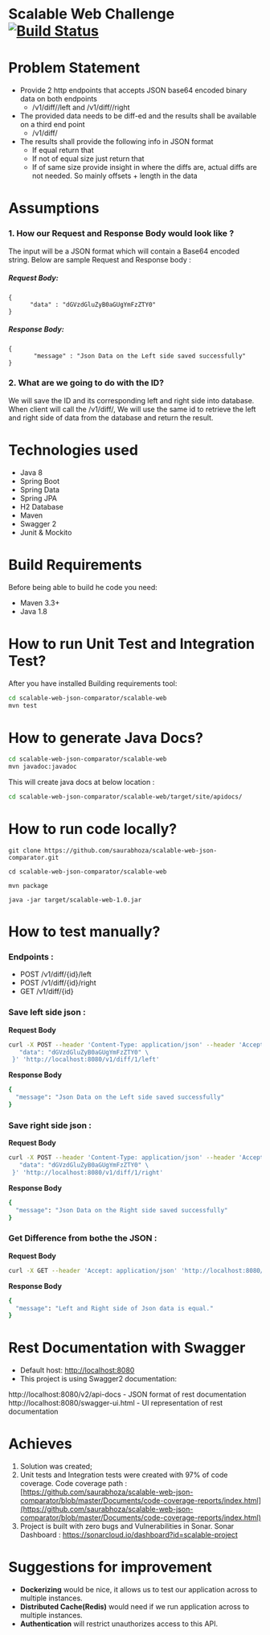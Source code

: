 **Scalable Web Challenge** [![Build Status](https://travis-ci.org/joemccann/dillinger.svg?branch=master)](https://travis-ci.org/joemccann/dillinger)
===
# **Problem Statement**

 - Provide 2 http endpoints that accepts JSON base64 encoded binary data on both endpoints
   - <host>/v1/diff/<ID>/left and <host>/v1/diff/<ID>/right
 - The provided data needs to be diff-ed and the results shall be available on a third end point
   - <host>/v1/diff/<ID>
  - The results shall provide the following info in JSON format
    - If equal return that
     - If not of equal size just return that
     - If of same size provide insight in where the diffs are, actual diffs are not needed. So mainly offsets + length in the data

# **Assumptions**

### **1. How our Request and Response Body would look like ?**

The input will be a JSON format which will contain a Base64 encoded string. Below are sample Request and Response body :

##### Request Body:
````
{
      "data" : "dGVzdGluZyB0aGUgYmFzZTY0"
}
````
##### Response Body:
````
{
       "message" : "Json Data on the Left side saved successfully"
}
````
### **2. What are we going to do with the ID?**

We will save the ID and its corresponding left and right side into database. When client will call the <host>/v1/diff/<ID>, We will use the same id to retrieve the left and right side of data from the database and return the result.

# **Technologies used**

- Java 8
- Spring Boot
- Spring Data
- Spring JPA
- H2 Database
- Maven
- Swagger 2
- Junit &amp; Mockito

# **Build Requirements**
Before being able to build he code you need:
- Maven 3.3+
- Java 1.8

# **How to run Unit Test and Integration Test?**

After you have installed Building requirements tool:
````sh
cd scalable-web-json-comparator/scalable-web
mvn test
````

# **How to generate Java Docs?**

````sh
cd scalable-web-json-comparator/scalable-web
mvn javadoc:javadoc
````
This will create java docs at below location : 
````sh
cd scalable-web-json-comparator/scalable-web/target/site/apidocs/
````

# **How to run code locally?**
````
git clone https://github.com/saurabhoza/scalable-web-json-comparator.git

cd scalable-web-json-comparator/scalable-web

mvn package

java -jar target/scalable-web-1.0.jar
````
# **How to test manually?**

### **Endpoints :**
- POST /v1/diff/{id}/left
- POST /v1/diff/{id}/right
- GET /v1/diff/{id}

### **Save left side json :**
**Request Body**
```sh
curl -X POST --header 'Content-Type: application/json' --header 'Accept: application/json' -d '{ \ 
   "data": "dGVzdGluZyB0aGUgYmFzZTY0" \ 
 }' 'http://localhost:8080/v1/diff/1/left'
 ````
**Response Body**
````sh
{
  "message": "Json Data on the Left side saved successfully"
}
````
### **Save right side json :**
**Request Body**
```sh
curl -X POST --header 'Content-Type: application/json' --header 'Accept: application/json' -d '{ \ 
   "data": "dGVzdGluZyB0aGUgYmFzZTY0" \ 
 }' 'http://localhost:8080/v1/diff/1/right'
 ````
**Response Body**
````sh
{
  "message": "Json Data on the Right side saved successfully"
} 
````
### **Get Difference from bothe the JSON :**
**Request Body**
```sh
curl -X GET --header 'Accept: application/json' 'http://localhost:8080/v1/diff/1'
 ````
**Response Body**
````sh
{
  "message": "Left and Right side of Json data is equal."
}
````

# **Rest Documentation with Swagger**

- Default host: [http://localhost:8080](http://localhost:8080/)
- This project is using Swagger2 documentation:

http://localhost:8080/v2/api-docs - JSON format of rest documentation
http://localhost:8080/swagger-ui.html - UI representation of rest documentation

# **Achieves**

1. Solution was created;
2. Unit tests and Integration tests were created with 97% of code coverage. Code coverage path : [https://github.com/saurabhoza/scalable-web-json-comparator/blob/master/Documents/code-coverage-reports/index.html](https://github.com/saurabhoza/scalable-web-json-comparator/blob/master/Documents/code-coverage-reports/index.html)
3. Project is built with zero bugs and Vulnerabilities in Sonar. 
Sonar Dashboard : https://sonarcloud.io/dashboard?id=scalable-project

# **Suggestions for improvement**

- **Dockerizing**  would be nice, it allows us to test our application across to multiple instances.
- **Distributed Cache(Redis)** would need if we run application across to multiple instances.
- **Authentication** will restrict unauthorizes access to this API.
